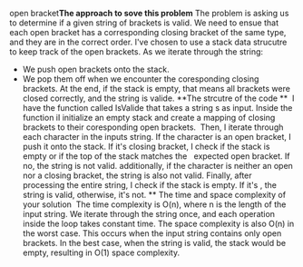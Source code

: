 open bracket**The approach to sove this problem**
The problem is asking us to determine if a given string of brackets is valid. We need to ensue that each open bracket has a corresponding closing bracket of the same type, and they are in the correct order.
I've chosen to use a stack data strucutre to keep track of the open brackets. As we iterate through the string:
* We push open brackets onto the stack.
* We pop them off when we encounter the coresponding closing brackets.
At the end, if the stack is empty, that means all brackets were closed correctly, and the string is valide.
**The strcutre of the code **
​
I have the function called IsValide that takes a string s as input. Inside the function iI initialize an empty stack and create a mapping of closing brackets to their coresponding open brackets.
​
Then, I iterate through each character in the inputs string.
If the character is an open bracket, I push it onto the stack.
If it's closing bracket, I check if the stack is empty or if the top of the stack matches the    expected open bracket. If no, the string is not valid.
additionally, if the character is neither an open nor a closing bracket, the string is also not valid.
Finally, after processing the entire string, I check if the stack is empty. If it's , the string is valid, otherwise, it's not.
** The time and space complexity of your solution
​
The time complexity is O(n), where n is the length of the input string. We iterate through the string once, and each operation inside the loop takes constant time.
​
The space complexity is also O(n) in the worst case. This occurs when the input string contains only open brackets. In the best case, when the string is valid, the stack would be empty, resulting in O(1) space complexity.
​
​
​
​
​
​
​
​
​
​
​
​